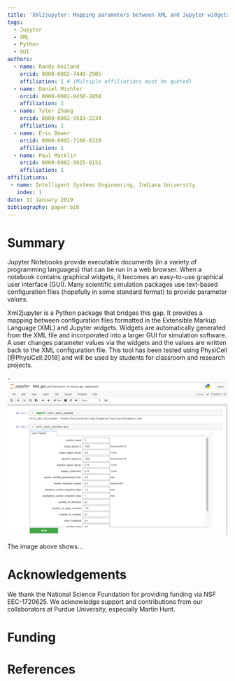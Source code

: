 ```yaml
---
title: 'Xml2jupyter: Mapping parameters between XML and Jupyter widgets'
tags:
  - Jupyter
  - XML
  - Python
  - GUI
authors:
  - name: Randy Heiland
    orcid: 0000-0002-7440-2905
    affiliation: 1 # (Multiple affiliations must be quoted)
  - name: Daniel Mishler
    orcid: 0000-0001-9450-2850
    affiliation: 1 
  - name: Tyler Zhang
    orcid: 0000-0002-9583-2234
    affiliation: 1 
  - name: Eric Bower
    orcid: 0000-0002-7166-8329
    affiliation: 1 
  - name: Paul Macklin
    orcid: 0000-0002-9925-0151
    affiliation: 1
affiliations:
 - name: Intelligent Systems Engineering, Indiana University
   index: 1
date: 31 January 2019
bibliography: paper.bib
---
```


# Summary

Jupyter Notebooks provide executable documents (in a variety of programming languages) that can be run in a web browser. 
When a notebook contains
graphical widgets, it becomes an easy-to-use graphical user interface (GUI).
Many scientific simulation packages use
text-based configuration files (hopefully in some standard format) to provide parameter values.
<!-- For many users, especially novice users, editing such a configuration file can be burdensome. -->
Xml2jupyter is a Python package that bridges this gap. It provides a mapping between configuration files formatted in 
the Extensible Markup Language (XML) and Jupyter widgets. Widgets are automatically generated from the XML
file and incorporated into a larger GUI for simulation software. A user changes parameter values via the widgets 
and the values are written back to the XML configuration file. This tool has been tested using PhysiCell [@PhysiCell:2018]
and will be used by students for classroom and research projects.


-![Test widgets](images/test_screen.png)

The image above shows...

# Acknowledgements

We thank the National Science Foundation for providing funding via NSF EEC-1720625.
We acknowledge support and contributions from our collaborators at Purdue University, especially Martin Hunt.

# Funding

# References

